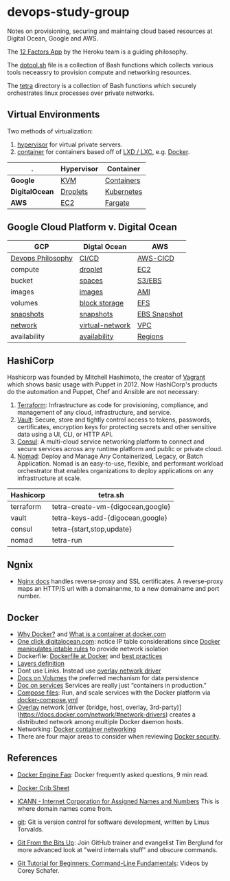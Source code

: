 # devops-study-group
Notes on provisioning, securing and
maintaing cloud based resources at Digital Ocean, Google and AWS.

The [12 Factors App](https://12factor.net/) by the Heroku team is a 
guiding philosophy.

The [dotool.sh](./dotool.sh) file is a
collection of Bash functions which collects various tools neceassry to
provision compute and networking resources.

The [tetra](./tetra/) directory is a
collection of Bash functions which 
securely orchestrates linux processes over private networks.

## Virtual Environments
Two methods of virtualization:

1. [hypervisor](https://en.wikipedia.org/wiki/Hypervisor) for virtual private servers.
2. [container](https://en.wikipedia.org/wiki/OS-level_virtualization) for containers based off of [LXD / LXC](https://linuxcontainers.org/lxd/introduction/), e.g. [Docker](https://www.devonblog.com/continuous-delivery/lxc-vs-lxd-vs-docker-evolution-of-the-container-ecosystem/).

. | Hypervisor | Container
--- | --- | ---
**Google** | [KVM](https://cloud.google.com/blog/products/gcp/7-ways-we-harden-our-kvm-hypervisor-at-google-cloud-security-in-plaintext) | [Containers](https://cloud.google.com/containers/)
**DigitalOcean** | [Droplets](https://www.digitalocean.com/docs/) | [Kubernetes](https://www.digitalocean.com/products/kubernetes)
**AWS** | [EC2](https://aws.amazon.com/ec2/instance-types/) | [Fargate](https://docs.aws.amazon.com/AmazonECS/latest/userguide/what-is-fargate.html)



## Google Cloud Platform v. Digital Ocean

GCP | Digtal Ocean | AWS
--- | --- | ---
[Devops Philosophy](https://cloud.google.com/devops/) | [CI/CD](https://www.digitalocean.com/community/tags/ci-cd) | [AWS-CICD](https://aws.amazon.com/blogs/devops/complete-ci-cd-with-aws-codecommit-aws-codebuild-aws-codedeploy-and-aws-codepipeline/)
compute | [droplet](https://www.digitalocean.com/products/droplets) | [EC2](https://aws.amazon.com/ec2/instance-types/)
bucket | [spaces](https://www.digitalocean.com/products/spaces/) | [S3/EBS](https://aws.amazon.com/ebs/)
images |  [images](https://www.digitalocean.com/docs/images/) | [AMI](https://docs.aws.amazon.com/AWSEC2/latest/UserGuide/AMIs.html)
volumes | [block storage](https://www.digitalocean.com/products/block-storage/) | [EFS](https://aws.amazon.com/efs/)
[snapshots](https://cloud.google.com/compute/docs/disks/create-snapshots) | [snapshots](https://www.digitalocean.com/docs/images/snapshots/) | [EBS Snapshot](https://docs.aws.amazon.com/AWSEC2/latest/UserGuide/EBSSnapshots.html)
[network](https://cloud.google.com/blog/products/networking/google-cloud-networking-in-depth-how-andromeda-2-2-enables-high-throughput-vms) | [virtual-network](https://www.digitalocean.com/products/networking/) | [VPC](https://docs.aws.amazon.com/vpc/latest/userguide/how-it-works.html)
availability | [availability](https://www.digitalocean.com/docs/platform/availability-matrix/) | [Regions](https://docs.aws.amazon.com/AWSEC2/latest/UserGuide/using-regions-availability-zones.html)

## HashiCorp

Hashicorp was founded by Mitchell Hashimoto, the creator of [Vagrant](https://www.youtube.com/watch?v=UTQQggVx4sI) which 
shows basic usage with Puppet in 2012. Now HashiCorp's products do the automation and Puppet, Chef and Ansible are not necessary:

1. [Terraform](https://www.hashicorp.com/products/terraform): Infrastructure as code for provisioning, compliance, and management of any cloud, infrastructure, and service.
2. [Vault](https://www.hashicorp.com/products/vault/): Secure, store and tightly control access to tokens, passwords, certificates, encryption keys for protecting secrets and other sensitive data using a UI, CLI, or HTTP API.
3. [Consul](https://www.hashicorp.com/products/consul/): A multi-cloud service networking platform to connect and secure services across any runtime platform and public or private cloud.
4. [Nomad](https://www.hashicorp.com/products/nomad/): Deploy and Manage Any Containerized, Legacy, or Batch Application.
Nomad is an easy-to-use, flexible, and performant workload orchestrator that enables organizations to deploy applications on any infrastructure at scale.

Hashicorp | tetra.sh
--- | ---
terraform | tetra-create-vm-{digocean,google}
vault | tetra-keys-add-{digocean,google}
consul | tetra-{start,stop,update}
nomad | tetra-run

## Ngnix
- [Nginx docs](https://docs.nginx.com/) handles reverse-proxy and SSL certificates. A reverse-proxy maps an HTTP/S url with a domainanme, to a new domainame and port number.

## Docker
- [Why Docker?](https://www.docker.com/why-docker) and [What is a container at docker.com](https://www.docker.com/resources/what-container)
- [One click digitalocean.com](https://docs.digitalocean.com/products/marketplace/catalog/docker/#getting-started-after-deploying-docker): notice IP table considerations since [Docker manipulates iptable rules](https://docs.docker.com/network/iptables/) to provide network isolation
- Dockerfile: [Dockerfile at Docker](https://docs.docker.com/glossary/?term=Dockerfile) and [best practices](https://docs.docker.com/develop/develop-images/dockerfile_best-practices/)
- [Layers definition](https://docs.docker.com/glossary/?term=layer)
- Dont use Links. Instead use [overlay network driver](https://docs.docker.com/glossary/?term=overlay%20network%20driver)
- [Docs on Volumes](https://docs.docker.com/storage/volumes/) the preferred mechanism for data persistence
- [Doc on services](https://docs.docker.com/get-started/part3/#about-services) Services are really just “containers in production.”
- [Compose files](https://docs.docker.com/compose/compose-file/): Run, and scale services with the Docker platform via [docker-compose.yml](https://docs.docker.com/get-started/part3/#your-first-docker-composeyml-file)
- [Overlay](https://docs.docker.com/network/overlay/) network [driver (bridge, host, overlay, 3rd-party)] (https://docs.docker.com/network/#network-drivers) creates a distributed network among multiple Docker daemon hosts. 
- Networking: [Docker container networking](https://docs.docker.com/v17.09/engine/userguide/networking/#default-networks)
- There are four major areas to consider when reviewing [Docker security](https://docs.docker.com/engine/security/security/).

## References
- [Docker Engine Faq](https://docs.docker.com/engine/faq/): Docker frequently asked questions, 9 min read.
- [Docker Crib Sheet](https://github.com/wsargent/docker-cheat-sheet)
 - [ICANN - Internet Corporation for Assigned Names and Numbers](https://www.icann.org/resources/pages/beginners-guides-2012-03-06-en) This is where domain names come from.
- [git](https://git-scm.com/): Git is version control for software development, written by Linus Torvalds.
- [Git From the Bits Up](https://www.youtube.com/watch?v=MYP56QJpDr4): Join GitHub trainer and evangelist Tim Berglund for more advanced look at "weird internals stuff" and obscure commands.

- [Git Tutorial for Beginners: Command-Line Fundamentals](https://www.youtube.com/watch?v=HVsySz-h9r4&list=PL-osiE80TeTuRUfjRe54Eea17-YfnOOAx): Videos by Corey Schafer.
